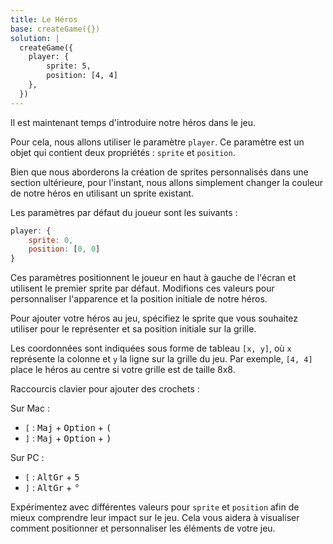```yaml
---
title: Le Héros
base: createGame({})
solution: |
  createGame({
    player: {
        sprite: 5,
        position: [4, 4]
    },
  })
---
```


Il est maintenant temps d'introduire notre héros dans le jeu.

Pour cela, nous allons utiliser le paramètre `player`. Ce paramètre est un objet qui contient deux propriétés : `sprite` et `position`.

Bien que nous aborderons la création de sprites personnalisés dans une section ultérieure, pour l'instant, nous allons simplement changer la couleur de notre héros en utilisant un sprite existant.

Les paramètres par défaut du joueur sont les suivants :

```js
player: {
    sprite: 0,
    position: [0, 0]
}
```

Ces paramètres positionnent le joueur en haut à gauche de l'écran et utilisent le premier sprite par défaut. Modifions ces valeurs pour personnaliser l'apparence et la position initiale de notre héros.

Pour ajouter votre héros au jeu, spécifiez le sprite que vous souhaitez utiliser pour le représenter et sa position initiale sur la grille.

Les coordonnées sont indiquées sous forme de tableau `[x, y]`, où `x` représente la colonne et `y` la ligne sur la grille du jeu. Par exemple, `[4, 4]` place le héros au centre si votre grille est de taille 8x8.

Raccourcis clavier pour ajouter des crochets :

Sur Mac :

- `[` : <kbd>Maj</kbd> + <kbd>Option</kbd> + <kbd>(</kbd>
- `]` : <kbd>Maj</kbd> + <kbd>Option</kbd> + <kbd>)</kbd>

Sur PC :

- `[` : <kbd>AltGr</kbd> + <kbd>5</kbd>
- `]` : <kbd>AltGr</kbd> + <kbd>°</kbd>

Expérimentez avec différentes valeurs pour `sprite` et `position` afin de mieux comprendre leur impact sur le jeu. Cela vous aidera à visualiser comment positionner et personnaliser les éléments de votre jeu.
